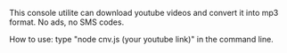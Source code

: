 This console utilite can download youtube videos and convert it into mp3 format. No ads, no SMS codes.

How to use: type "node cnv.js (your youtube link)" in the command line.
